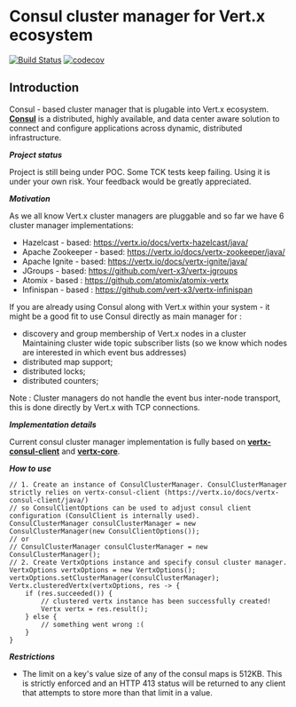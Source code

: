 # Consul cluster manager for Vert.x ecosystem #

[![Build Status](https://travis-ci.com/romalev/vertx-consul-cluster-manager.svg?branch=master)](https://travis-ci.com/romalev/vertx-consul-cluster-manager)
[![codecov](https://codecov.io/gh/romalev/vertx-consul-cluster-manager/branch/master/graph/badge.svg)](https://codecov.io/gh/romalev/vertx-consul-cluster-manager)

**Introduction**
-
Consul - based cluster manager that is plugable into Vert.x ecosystem. **[Consul](https://www.consul.io/)** is a distributed, highly available, and data center aware solution to connect and configure applications across dynamic, distributed infrastructure. 

***Project status***

Project is still being under POC. Some TCK tests keep failing. Using it is under your own risk. Your feedback would be greatly appreciated.

***Motivation***

As we all know Vert.x cluster managers are pluggable and so far we have 6 cluster manager implementations: 

- Hazelcast - based: https://vertx.io/docs/vertx-hazelcast/java/
- Apache Zookeeper - based: https://vertx.io/docs/vertx-zookeeper/java/  
- Apache Ignite - based: https://vertx.io/docs/vertx-ignite/java/
- JGroups - based: https://github.com/vert-x3/vertx-jgroups
- Atomix - based : https://github.com/atomix/atomix-vertx
- Infinispan - based : https://github.com/vert-x3/vertx-infinispan 

If you are already using Consul along with Vert.x within your system - it might be a good fit to use Consul directly as main manager for : 
- discovery and group membership of Vert.x nodes in a cluster
Maintaining cluster wide topic subscriber lists (so we know which nodes are interested in which event bus addresses)
- distributed map support;
- distributed locks;
- distributed counters;   

Note : Cluster managers do not handle the event bus inter-node transport, this is done directly by Vert.x with TCP connections.

***Implementation details***

Current consul cluster manager implementation is fully based on [**vertx-consul-client**](https://vertx.io/docs/vertx-consul-client/java/) and [**vertx-core**](https://vertx.io/docs/vertx-core/java/).

***How to use***

```
// 1. Create an instance of ConsulClusterManager. ConsulClusterManager strictly relies on vertx-consul-client (https://vertx.io/docs/vertx-consul-client/java/) 
// so ConsulClientOptions can be used to adjust consul client configuration (ConsulClient is internally used).  
ConsulClusterManager consulClusterManager = new ConsulClusterManager(new ConsulClientOptions());
// or
// ConsulClusterManager consulClusterManager = new ConsulClusterManager();
// 2. Create VertxOptions instance and specify consul cluster manager.
VertxOptions vertxOptions = new VertxOptions();
vertxOptions.setClusterManager(consulClusterManager);
Vertx.clusteredVertx(vertxOptions, res -> {
    if (res.succeeded()) {
	    // clustered vertx instance has been successfully created!
	    Vertx vertx = res.result(); 
	} else {
	    // something went wrong :( 
	}
}
```

***Restrictions***
- The limit on a key's value size of any of the consul maps is 512KB. This is strictly enforced and an HTTP 413 status will be returned to any client that attempts to store more than that limit in a value.
